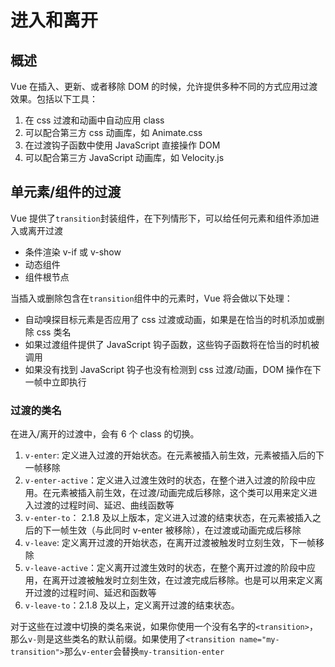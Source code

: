 # 进入和离开

## 概述

Vue 在插入、更新、或者移除 DOM 的时候，允许提供多种不同的方式应用过渡效果。包括以下工具：
1. 在 css 过渡和动画中自动应用 class
2. 可以配合第三方 css 动画库，如 Animate.css
3. 在过渡钩子函数中使用 JavaScript 直接操作 DOM
4. 可以配合第三方 JavaScript 动画库，如 Velocity.js

## 单元素/组件的过渡

Vue 提供了`transition`封装组件，在下列情形下，可以给任何元素和组件添加进入或离开过渡

- 条件渲染 v-if 或 v-show
- 动态组件
- 组件根节点

当插入或删除包含在`transition`组件中的元素时，Vue 将会做以下处理：
- 自动嗅探目标元素是否应用了 css 过渡或动画，如果是在恰当的时机添加或删除 css 类名
- 如果过渡组件提供了  JavaScript 钩子函数，这些钩子函数将在恰当的时机被调用
- 如果没有找到 JavaScript 钩子也没有检测到 css 过渡/动画，DOM 操作在下一帧中立即执行

### 过渡的类名

在进入/离开的过渡中，会有 6 个 class 的切换。
1. `v-enter`: 定义进入过渡的开始状态。在元素被插入前生效，元素被插入后的下一帧移除
2. `v-enter-active`：定义进入过渡生效时的状态，在整个进入过渡的阶段中应用。在元素被插入前生效，在过渡/动画完成后移除，这个类可以用来定义进入过渡的过程时间、延迟、曲线函数等
3. `v-enter-to`： 2.1.8 及以上版本，定义进入过渡的结束状态，在元素被插入之后的下一帧生效（与此同时 v-enter 被移除），在过渡或动画完成后移除
4. `v-leave`: 定义离开过渡的开始状态，在离开过渡被触发时立刻生效，下一帧移除
5. `v-leave-active`：定义离开过渡生效时的状态，在整个离开过渡的阶段中应用，在离开过渡被触发时立刻生效，在过渡完成后移除。也是可以用来定义离开过渡的过程时间、延迟和函数等
6. `v-leave-to`：2.1.8 及以上，定义离开过渡的结束状态。

对于这些在过渡中切换的类名来说，如果你使用一个没有名字的`<transition>`，那么`v-`则是这些类名的默认前缀。如果使用了`<transition name="my-transition">`那么`v-enter`会替换`my-transition-enter`

